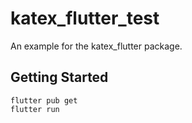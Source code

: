 # katex_flutter_test

An example for the katex_flutter package.

## Getting Started

```
flutter pub get
flutter run
```